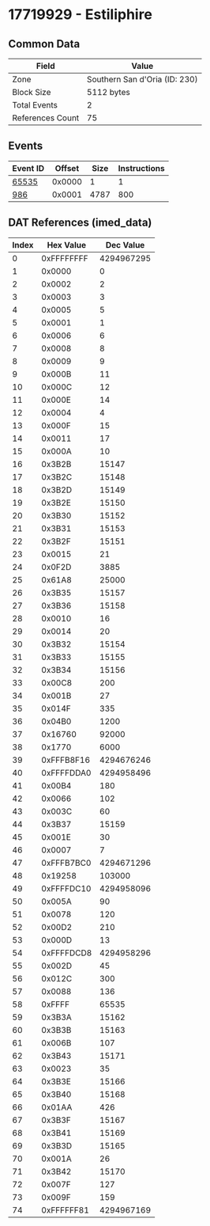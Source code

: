 # 17719929 - Estiliphire

## Common Data

| Field            | Value                         |
|------------------|-------------------------------|
| Zone             | Southern San d'Oria (ID: 230) |
| Block Size       | 5112 bytes                    |
| Total Events     | 2                             |
| References Count | 75                            |

## Events

| Event ID            | Offset   |   Size |   Instructions |
|---------------------|----------|--------|----------------|
| [65535](./65535.md) | 0x0000   |      1 |              1 |
| [986](./986.md)     | 0x0001   |   4787 |            800 |

## DAT References (imed_data)

|   Index | Hex Value   |   Dec Value |
|---------|-------------|-------------|
|       0 | 0xFFFFFFFF  |  4294967295 |
|       1 | 0x0000      |           0 |
|       2 | 0x0002      |           2 |
|       3 | 0x0003      |           3 |
|       4 | 0x0005      |           5 |
|       5 | 0x0001      |           1 |
|       6 | 0x0006      |           6 |
|       7 | 0x0008      |           8 |
|       8 | 0x0009      |           9 |
|       9 | 0x000B      |          11 |
|      10 | 0x000C      |          12 |
|      11 | 0x000E      |          14 |
|      12 | 0x0004      |           4 |
|      13 | 0x000F      |          15 |
|      14 | 0x0011      |          17 |
|      15 | 0x000A      |          10 |
|      16 | 0x3B2B      |       15147 |
|      17 | 0x3B2C      |       15148 |
|      18 | 0x3B2D      |       15149 |
|      19 | 0x3B2E      |       15150 |
|      20 | 0x3B30      |       15152 |
|      21 | 0x3B31      |       15153 |
|      22 | 0x3B2F      |       15151 |
|      23 | 0x0015      |          21 |
|      24 | 0x0F2D      |        3885 |
|      25 | 0x61A8      |       25000 |
|      26 | 0x3B35      |       15157 |
|      27 | 0x3B36      |       15158 |
|      28 | 0x0010      |          16 |
|      29 | 0x0014      |          20 |
|      30 | 0x3B32      |       15154 |
|      31 | 0x3B33      |       15155 |
|      32 | 0x3B34      |       15156 |
|      33 | 0x00C8      |         200 |
|      34 | 0x001B      |          27 |
|      35 | 0x014F      |         335 |
|      36 | 0x04B0      |        1200 |
|      37 | 0x16760     |       92000 |
|      38 | 0x1770      |        6000 |
|      39 | 0xFFFB8F16  |  4294676246 |
|      40 | 0xFFFFDDA0  |  4294958496 |
|      41 | 0x00B4      |         180 |
|      42 | 0x0066      |         102 |
|      43 | 0x003C      |          60 |
|      44 | 0x3B37      |       15159 |
|      45 | 0x001E      |          30 |
|      46 | 0x0007      |           7 |
|      47 | 0xFFFB7BC0  |  4294671296 |
|      48 | 0x19258     |      103000 |
|      49 | 0xFFFFDC10  |  4294958096 |
|      50 | 0x005A      |          90 |
|      51 | 0x0078      |         120 |
|      52 | 0x00D2      |         210 |
|      53 | 0x000D      |          13 |
|      54 | 0xFFFFDCD8  |  4294958296 |
|      55 | 0x002D      |          45 |
|      56 | 0x012C      |         300 |
|      57 | 0x0088      |         136 |
|      58 | 0xFFFF      |       65535 |
|      59 | 0x3B3A      |       15162 |
|      60 | 0x3B3B      |       15163 |
|      61 | 0x006B      |         107 |
|      62 | 0x3B43      |       15171 |
|      63 | 0x0023      |          35 |
|      64 | 0x3B3E      |       15166 |
|      65 | 0x3B40      |       15168 |
|      66 | 0x01AA      |         426 |
|      67 | 0x3B3F      |       15167 |
|      68 | 0x3B41      |       15169 |
|      69 | 0x3B3D      |       15165 |
|      70 | 0x001A      |          26 |
|      71 | 0x3B42      |       15170 |
|      72 | 0x007F      |         127 |
|      73 | 0x009F      |         159 |
|      74 | 0xFFFFFF81  |  4294967169 |
